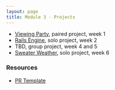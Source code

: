 ```yaml
---
layout: page
title: Module 3 - Projects
---
```


* [Viewing Party](./viewing_party_lite/index), paired project, week 1
* [Rails Engine](./rails_engine), solo project, week 2
* TBD, group project, week 4 and 5
* [Sweater Weather](./sweater_weather), solo project, week 6


### Resources
- [PR Template](./pr_template)

